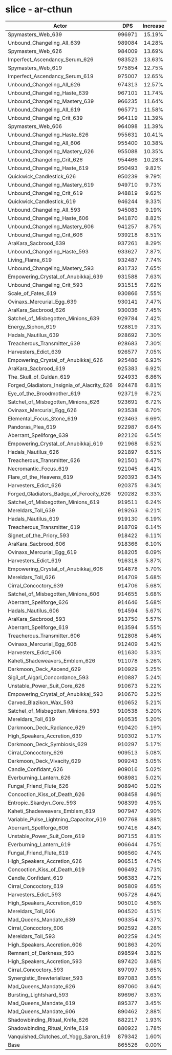 # slice - ar-cthun
| Actor | DPS | Increase |
|---|:---:|:---:|
|Spymasters_Web_639|996971|15.19%|
|Unbound_Changeling_All_639|989084|14.28%|
|Spymasters_Web_626|984009|13.69%|
|Imperfect_Ascendancy_Serum_626|983523|13.63%|
|Spymasters_Web_619|975854|12.75%|
|Imperfect_Ascendancy_Serum_619|975007|12.65%|
|Unbound_Changeling_All_626|974313|12.57%|
|Unbound_Changeling_Haste_639|967101|11.74%|
|Unbound_Changeling_Mastery_639|966235|11.64%|
|Unbound_Changeling_All_619|965771|11.58%|
|Unbound_Changeling_Crit_639|964119|11.39%|
|Spymasters_Web_606|964098|11.39%|
|Unbound_Changeling_Haste_626|955631|10.41%|
|Unbound_Changeling_All_606|955400|10.38%|
|Unbound_Changeling_Mastery_626|955088|10.35%|
|Unbound_Changeling_Crit_626|954466|10.28%|
|Unbound_Changeling_Haste_619|950493|9.82%|
|Quickwick_Candlestick_626|950239|9.79%|
|Unbound_Changeling_Mastery_619|949710|9.73%|
|Unbound_Changeling_Crit_619|948819|9.62%|
|Quickwick_Candlestick_619|946244|9.33%|
|Unbound_Changeling_All_593|945083|9.19%|
|Unbound_Changeling_Haste_606|941870|8.82%|
|Unbound_Changeling_Mastery_606|941257|8.75%|
|Unbound_Changeling_Crit_606|939218|8.51%|
|AraKara_Sacbrood_639|937261|8.29%|
|Unbound_Changeling_Haste_593|933627|7.87%|
|Living_Flame_619|932487|7.74%|
|Unbound_Changeling_Mastery_593|931732|7.65%|
|Empowering_Crystal_of_Anubikkaj_639|931588|7.63%|
|Unbound_Changeling_Crit_593|931515|7.62%|
|Scale_of_Fates_619|930866|7.55%|
|Ovinaxs_Mercurial_Egg_639|930141|7.47%|
|AraKara_Sacbrood_626|930036|7.45%|
|Satchel_of_Misbegotten_Minions_639|929784|7.42%|
|Energy_Siphon_619|928819|7.31%|
|Hadals_Nautilus_639|928692|7.30%|
|Treacherous_Transmitter_639|928683|7.30%|
|Harvesters_Edict_639|926577|7.05%|
|Empowering_Crystal_of_Anubikkaj_626|925486|6.93%|
|AraKara_Sacbrood_619|925383|6.92%|
|The_Skull_of_Guldan_619|924933|6.86%|
|Forged_Gladiators_Insignia_of_Alacrity_626|924478|6.81%|
|Eye_of_the_Broodmother_619|923719|6.72%|
|Satchel_of_Misbegotten_Minions_626|923691|6.72%|
|Ovinaxs_Mercurial_Egg_626|923538|6.70%|
|Elemental_Focus_Stone_619|923463|6.69%|
|Pandoras_Plea_619|922987|6.64%|
|Aberrant_Spellforge_639|922126|6.54%|
|Empowering_Crystal_of_Anubikkaj_619|921968|6.52%|
|Hadals_Nautilus_626|921897|6.51%|
|Treacherous_Transmitter_626|921501|6.47%|
|Necromantic_Focus_619|921045|6.41%|
|Flare_of_the_Heavens_619|920393|6.34%|
|Harvesters_Edict_626|920375|6.34%|
|Forged_Gladiators_Badge_of_Ferocity_626|920282|6.33%|
|Satchel_of_Misbegotten_Minions_619|919511|6.24%|
|Mereldars_Toll_639|919263|6.21%|
|Hadals_Nautilus_619|919130|6.19%|
|Treacherous_Transmitter_619|918709|6.14%|
|Signet_of_the_Priory_593|918422|6.11%|
|AraKara_Sacbrood_606|918366|6.10%|
|Ovinaxs_Mercurial_Egg_619|918205|6.09%|
|Harvesters_Edict_619|916318|5.87%|
|Empowering_Crystal_of_Anubikkaj_606|914878|5.70%|
|Mereldars_Toll_626|914709|5.68%|
|Cirral_Concoctory_639|914706|5.68%|
|Satchel_of_Misbegotten_Minions_606|914655|5.68%|
|Aberrant_Spellforge_626|914646|5.68%|
|Hadals_Nautilus_606|914594|5.67%|
|AraKara_Sacbrood_593|913750|5.57%|
|Aberrant_Spellforge_619|913594|5.55%|
|Treacherous_Transmitter_606|912808|5.46%|
|Ovinaxs_Mercurial_Egg_606|912409|5.42%|
|Harvesters_Edict_606|911630|5.33%|
|Kaheti_Shadeweavers_Emblem_626|911078|5.26%|
|Darkmoon_Deck_Ascend_629|910929|5.25%|
|Sigil_of_Algari_Concordance_593|910887|5.24%|
|Unstable_Power_Suit_Core_626|910673|5.22%|
|Empowering_Crystal_of_Anubikkaj_593|910670|5.22%|
|Carved_Blazikon_Wax_593|910652|5.21%|
|Satchel_of_Misbegotten_Minions_593|910538|5.20%|
|Mereldars_Toll_619|910535|5.20%|
|Darkmoon_Deck_Radiance_629|910420|5.19%|
|High_Speakers_Accretion_639|910302|5.17%|
|Darkmoon_Deck_Symbiosis_629|910297|5.17%|
|Cirral_Concoctory_626|909513|5.08%|
|Darkmoon_Deck_Vivacity_629|909243|5.05%|
|Candle_Confidant_626|909016|5.02%|
|Everburning_Lantern_626|908981|5.02%|
|Fungal_Friend_Flute_626|908940|5.02%|
|Concoction_Kiss_of_Death_626|908458|4.96%|
|Entropic_Skardyn_Core_593|908399|4.95%|
|Kaheti_Shadeweavers_Emblem_619|907947|4.90%|
|Variable_Pulse_Lightning_Capacitor_619|907768|4.88%|
|Aberrant_Spellforge_606|907416|4.84%|
|Unstable_Power_Suit_Core_619|907155|4.81%|
|Everburning_Lantern_619|906644|4.75%|
|Fungal_Friend_Flute_619|906560|4.74%|
|High_Speakers_Accretion_626|906515|4.74%|
|Concoction_Kiss_of_Death_619|906492|4.73%|
|Candle_Confidant_619|906383|4.72%|
|Cirral_Concoctory_619|905809|4.65%|
|Harvesters_Edict_593|905728|4.64%|
|High_Speakers_Accretion_619|905010|4.56%|
|Mereldars_Toll_606|904520|4.51%|
|Mad_Queens_Mandate_639|903354|4.37%|
|Cirral_Concoctory_606|902592|4.28%|
|Mereldars_Toll_593|902259|4.24%|
|High_Speakers_Accretion_606|901863|4.20%|
|Remnant_of_Darkness_593|898594|3.82%|
|High_Speakers_Accretion_593|897420|3.68%|
|Cirral_Concoctory_593|897097|3.65%|
|Synergistic_Brewterializer_593|897083|3.65%|
|Mad_Queens_Mandate_626|897060|3.64%|
|Bursting_Lightshard_593|896967|3.63%|
|Mad_Queens_Mandate_619|895377|3.45%|
|Mad_Queens_Mandate_606|890462|2.88%|
|Shadowbinding_Ritual_Knife_626|882217|1.93%|
|Shadowbinding_Ritual_Knife_619|880922|1.78%|
|Vanquished_Clutches_of_Yogg_Saron_619|879342|1.60%|
|Base|865526|0.00%|
